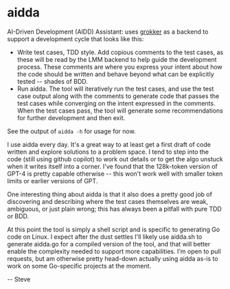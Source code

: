 # aidda

AI-Driven Development (AIDD) Assistant: uses
[grokker](https://github.com/stevegt/grokker) as a backend to support
a development cycle that looks like this:

- Write test cases, TDD style.  Add copious comments to the test
  cases, as these will be read by the LMM backend to help guide the
  development process.  These comments are where you express your
  intent about how the code should be written and behave beyond what
  can be explicitly tested -- shades of BDD. 
- Run aidda.  The tool will iteratively run the test cases, and use
  the test case output along with the comments to generate code that
  passes the test cases while converging on the intent expressed in
  the comments.  When the test cases pass, the tool will generate some
  recommendations for further development and then exit.

See the output of `aidda -h` for usage for now.

I use aidda every day.  It's a great way to at least get a first draft
of code written and explore solutions to a problem space.  I tend to
step into the code (still using github copilot) to work out details or
to get the algo unstuck when it writes itself into a corner. I've
found that the 128k-token version of GPT-4 is pretty capable otherwise
-- this won't work well with smaller token limits or earlier versions
of GPT.

One interesting thing about aidda is that it also does a pretty good
job of discovering and describing where the test cases themselves are
weak, ambiguous, or just plain wrong; this has always been a pitfall
with pure TDD or BDD.

At this point the tool is simply a shell script and is specific to
generating Go code on Linux.  I expect after the dust settles I'll
likely use aidda.sh to generate aidda.go for a compiled version of the
tool, and that will better enable the complexity needed to support
more capabilities. I'm open to pull requests, but am otherwise pretty
head-down actually using aidda as-is to work on some Go-specific
projects at the moment.

-- Steve
